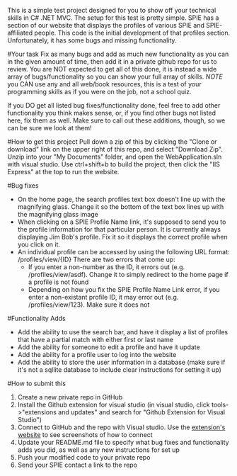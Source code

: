 This is a simple test project designed for you to show off your technical skills in C# .NET MVC. The setup for this test is pretty simple. SPIE has a section of our website that displays the profiles of various SPIE and SPIE-affiliated people. This code is the initial development of that profiles section. Unfortunately, it has some bugs and missing functionality.

#Your task
Fix as many bugs and add as much new functionality as you can in the given amount of time, then add it in a private github repo for us to review. You are NOT expected to get all of this done, it is instead a wide array of bugs/functionality so you can show your full array of skills. *NOTE* you CAN use any and all web/book resources, this is a test of your programming skills as if you were on the job, not a school quiz.

If you DO get all listed bug fixes/functionality done, feel free to add other functionality you think makes sense, or, if you find other bugs not listed here, fix them as well. Make sure to call out these additions, though, so we can be sure we look at them!

#How to get this project
Pull down a zip of this by clicking the "Clone or download" link on the upper right of this repo, and select "Download Zip". Unzip into your "My Documents" folder, and open the WebApplication.sln with visual studio. Use ctrl+shift+b to build the project, then click the "IIS Express" at the top to run the website.

#Bug fixes
* On the home page, the search profiles text box doesn't line up with the magnifying glass. Change it so the bottom of the text box lines up with the magnifying glass image
* When clicking on a SPIE Profile Name link, it's supposed to send you to the profile information for that particular person. It is currently always displaying Jim Bob's profile. Fix it so it displays the correct profile when you click on it.
* An individual profile can be accessed by using the following URL format: /profiles/view/{ID} There are two errors that come up:
  * If you enter a non-number as the ID, it errors out (e.g. /profiles/view/asdf). Change it to simply redirect to the home page if a profile is not found
  * Depending on how you fix the SPIE Profile Name Link error, if you enter a non-existant profile ID, it may error out (e.g. /profiles/view/123). Make sure it does not

#Functionality Adds
* Add the ability to use the search bar, and have it display a list of profiles that have a partial match with either first or last name
* Add the ability for someone to edit a profile and have it update
* Add the ability for a profile user to log into the website
* Add the ability to store the user information in a database (make sure if it's not a sqllite database to include clear instructions for setting it up)


#How to submit this
1. Create a new private repo in GitHub
2. Install the Github extension for visual studio (in visual studio, click tools->"extensions and updates" and search for "Github Extension for Visual Studio")
3. Connect to GitHub and the repo with Visual studio. Use the [extension's website](https://visualstudio.github.com/) to see screenshots of how to connect
4. Update your README.md file to specify what bug fixes and functionality adds you did, as well as any new instructions for set up
5. Push your modified code to your private repo
6. Send your SPIE contact a link to the repo
